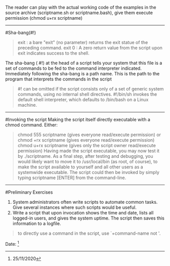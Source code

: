 The reader can play with the actual working code of the examples in the source archive (scriptname.sh or scriptname.bash), give them execute permission (chmod u+rx scriptname)
***
#Sha-bang(#!)
> exit : a bare "exit" (no parameter) returns the exit statue of the preceding command.
> exit 0 : A zero return value from the script upon exit indicates success to the shell.

The sha-bang ( #!) at the head of a script tells your system that this file is a set of commands to be fed to the command interpreter indicated.
Immediately following the sha-bang is a path name. This is the path to the program that interprets the commands in the script
>#! can be omitted if the script consists only of a set of generic system commands, using no internal shell directives. 
>#!/bin/sh invokes the default shell interpreter, which defaults to /bin/bash on a Linux machine.
***
#Invoking the script
Making the script itself directly executable with a chmod command.
Either:
> chmod 555 scriptname (gives everyone read/execute permission) 
or
> chmod +rx scriptname (gives everyone read/execute permission)
> chmod u+rx scriptname (gives only the script owner read/execute permission)
Having made the script executable, you may now test it by ./scriptname.
As a final step, after testing and debugging, you would likely want to move it to /usr/local/bin (as root, of course), to make the script available to yourself and all other users as a systemwide executable. The script could then be invoked by simply typing scriptname [ENTER] from the command-line.
***
#Preliminary Exercises
1. System administrators often write scripts to automate common tasks. Give several instances where such scripts would be useful.
2. Write a script that upon invocation shows the time and date, lists all logged-in users, and gives the system uptime. The script then saves this information to a logfile.
> to directly use a command in the script, use \`+command-name not '.

Date: [^date]
[^date]: 25/11/2020